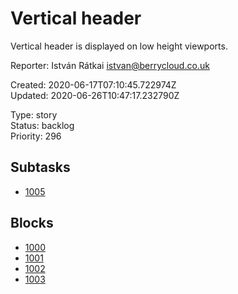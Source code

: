 # Vertical header

Vertical header is displayed on low height viewports.

Reporter: István Rátkai <istvan@berrycloud.co.uk>  

Created: 2020-06-17T07:10:45.722974Z  
Updated: 2020-06-26T10:47:17.232790Z

Type: story  
Status: backlog  
Priority: 296

## Subtasks
- [1005](1005.md "Create subtask")

## Blocks
- [1000](1000.md "Add favorite spots")
- [1001](1001.md "This needs to be done")
- [1002](1002.md "This is another subtask")
- [1003](1003.md "Yet another another issue")
